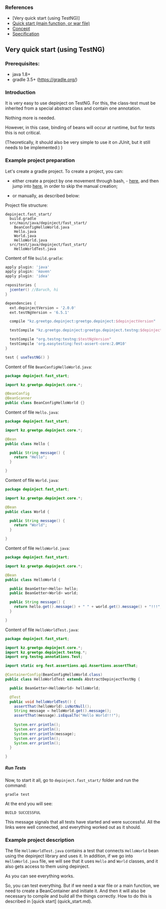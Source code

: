 ### References

 - [Very quick start (using TestNG)]
 - [Quick start (main function, or war file)](quick_start.md)
 - [Concept](concept.md)
 - [Specification](spec.md)

## Very quick start (using TestNG)

### Prerequisites:

  - java 1.8+
  - gradle 3.5+ (https://gradle.org/)

### Introduction

It is very easy to use depinject on TestNG.
For this, the class-test must be inherited from a special abstract class and contain one annotation.

Nothing more is needed.

However, in this case, binding of beans will occur at runtime, but for tests this is not critical.

(Theoretically, it should also be very simple to use it on JUnit, but it still needs to be implemented:) ) 

### Example project preparation

Let's create a gradle project. To create a project, you can:

  - either create a project by one movement through bash,  - [here](fast_start.script.sh),
    and then jump into [here](#run-tests), in order to skip the manual creation;

  - or manually, as described below:

Project file structure:

    depinject.fast_start/
      build.gradle
      src/main/java/depinject/fast_start/
        BeanConfigHelloWorld.java
        Hello.java
        World.java
        HelloWorld.java
      src/test/java/depinject/fast_start/
        HelloWorldTest.java


Content of file `build.gradle`:

```groovy
apply plugin: 'java'
apply plugin: 'maven'
apply plugin: 'idea'

repositories {
  jcenter() //Baruch, hi
}

dependencies {
  ext.depinjectVersion = '2.0.0'
  ext.testNgVersion = '6.5.1'

  compile "kz.greetgo.depinject:greetgo.depinject:$depinjectVersion"

  testCompile "kz.greetgo.depinject:greetgo.depinject.testng:$depinjectVersion"

  testCompile "org.testng:testng:$testNgVersion"
  testCompile 'org.easytesting:fest-assert-core:2.0M10'
}

test { useTestNG() }
```

Content of file `BeanConfigHelloWorld.java`:

```java
package depinject.fast_start;

import kz.greetgo.depinject.core.*;

@BeanConfig
@BeanScanner
public class BeanConfigHelloWorld {}

```

Content of file `Hello.java`:

```java
package depinject.fast_start;

import kz.greetgo.depinject.core.*;

@Bean
public class Hello {

  public String message() {
    return "Hello";
  }

}

```

Content of file `World.java`:

```java
package depinject.fast_start;

import kz.greetgo.depinject.core.*;

@Bean
public class World {

  public String message() {
    return "World";
  }

}
```

Content of file `HelloWorld.java`:

```java
package depinject.fast_start;

import kz.greetgo.depinject.core.*;

@Bean
public class HelloWorld {

  public BeanGetter<Hello> hello;
  public BeanGetter<World> world;

  public String message() {
    return hello.get().message() + " " + world.get().message() + "!!!";
  }

}
```

Content of file `HelloWorldTest.java`:

```java
package depinject.fast_start;

import kz.greetgo.depinject.core.*;
import kz.greetgo.depinject.testng.*;
import org.testng.annotations.Test;

import static org.fest.assertions.api.Assertions.assertThat;

@ContainerConfig(BeanConfigHelloWorld.class)
public class HelloWorldTest extends AbstractDepinjectTestNg {

  public BeanGetter<HelloWorld> helloWorld;

  @Test
  public void helloWorldTest() {
    assertThat(helloWorld).isNotNull();
    String message = helloWorld.get().message();
    assertThat(message).isEqualTo("Hello World!!!");
    
    System.err.println();
    System.err.println();
    System.err.println(message);
    System.err.println();
    System.err.println();
  }

}
```

##### Run Tests

Now, to start it all, go to `depinject.fast_start/` folder and run the command:

    gradle test

At the end you will see:

    BUILD SUCCESSFUL

This message signals that all tests have started and were successful.
All the links were well connected, and everything worked out as it should.

### Example project description

The file `HelloWorldTest.java` contains a test that connects `HelloWorld` bean using the depinject library
and uses it.  In addition, if we go into `HelloWorld.java` file, we will see that it uses `Hello` 
and `World` classes, and it also gets access to them using depinject.

As you can see everything works.

So, you can test everything. But if we need a war file or a main function, we need to create a BeanContainer
and initiate it. And then it will also be necessary to compile and build all the things correctly. How to do this is described
in [quick start] (quick_start.md).
